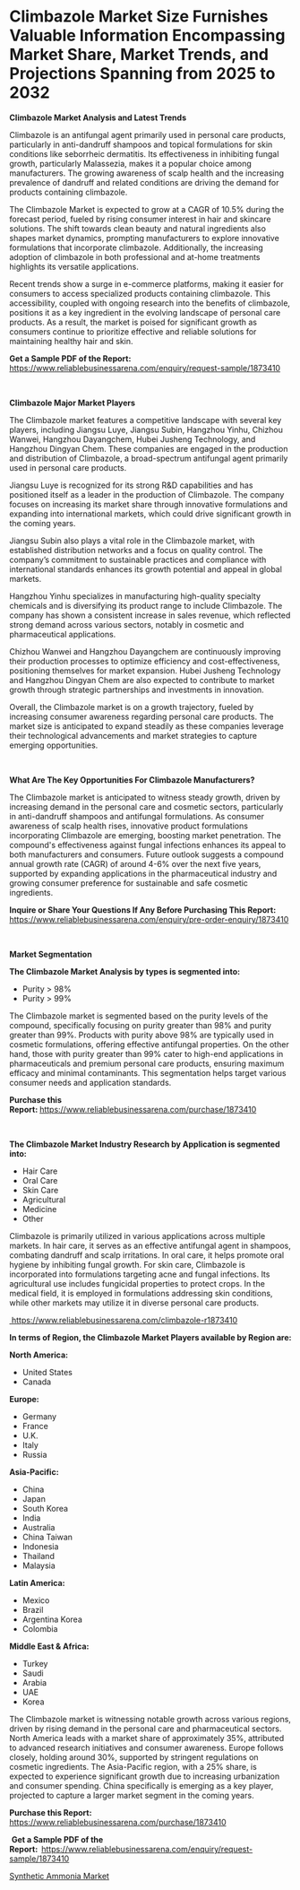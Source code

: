 <p><h1>Climbazole Market Size Furnishes Valuable Information Encompassing Market Share, Market Trends, and Projections Spanning from 2025 to 2032</h1></p><p><strong>Climbazole Market Analysis and Latest Trends</strong></p>
<p><p>Climbazole is an antifungal agent primarily used in personal care products, particularly in anti-dandruff shampoos and topical formulations for skin conditions like seborrheic dermatitis. Its effectiveness in inhibiting fungal growth, particularly Malassezia, makes it a popular choice among manufacturers. The growing awareness of scalp health and the increasing prevalence of dandruff and related conditions are driving the demand for products containing climbazole.</p><p>The Climbazole Market is expected to grow at a CAGR of 10.5% during the forecast period, fueled by rising consumer interest in hair and skincare solutions. The shift towards clean beauty and natural ingredients also shapes market dynamics, prompting manufacturers to explore innovative formulations that incorporate climbazole. Additionally, the increasing adoption of climbazole in both professional and at-home treatments highlights its versatile applications. </p><p>Recent trends show a surge in e-commerce platforms, making it easier for consumers to access specialized products containing climbazole. This accessibility, coupled with ongoing research into the benefits of climbazole, positions it as a key ingredient in the evolving landscape of personal care products. As a result, the market is poised for significant growth as consumers continue to prioritize effective and reliable solutions for maintaining healthy hair and skin.</p></p>
<p><strong>Get a Sample PDF of the Report:&nbsp;</strong> <a href="https://www.reliablebusinessarena.com/enquiry/request-sample/1873410?utm_campaign=1871&utm_medium=2&utm_source=Github&utm_content=ia&utm_term=31032025&utm_id=climbazole">https://www.reliablebusinessarena.com/enquiry/request-sample/1873410</a></p>
<p>&nbsp;</p>
<p><strong>Climbazole Major Market Players</strong></p>
<p><p>The Climbazole market features a competitive landscape with several key players, including Jiangsu Luye, Jiangsu Subin, Hangzhou Yinhu, Chizhou Wanwei, Hangzhou Dayangchem, Hubei Jusheng Technology, and Hangzhou Dingyan Chem. These companies are engaged in the production and distribution of Climbazole, a broad-spectrum antifungal agent primarily used in personal care products.</p><p>Jiangsu Luye is recognized for its strong R&D capabilities and has positioned itself as a leader in the production of Climbazole. The company focuses on increasing its market share through innovative formulations and expanding into international markets, which could drive significant growth in the coming years.</p><p>Jiangsu Subin also plays a vital role in the Climbazole market, with established distribution networks and a focus on quality control. The company’s commitment to sustainable practices and compliance with international standards enhances its growth potential and appeal in global markets.</p><p>Hangzhou Yinhu specializes in manufacturing high-quality specialty chemicals and is diversifying its product range to include Climbazole. The company has shown a consistent increase in sales revenue, which reflected strong demand across various sectors, notably in cosmetic and pharmaceutical applications.</p><p>Chizhou Wanwei and Hangzhou Dayangchem are continuously improving their production processes to optimize efficiency and cost-effectiveness, positioning themselves for market expansion. Hubei Jusheng Technology and Hangzhou Dingyan Chem are also expected to contribute to market growth through strategic partnerships and investments in innovation.</p><p>Overall, the Climbazole market is on a growth trajectory, fueled by increasing consumer awareness regarding personal care products. The market size is anticipated to expand steadily as these companies leverage their technological advancements and market strategies to capture emerging opportunities.</p></p>
<p>&nbsp;</p>
<p><strong>What Are The Key Opportunities For Climbazole Manufacturers?</strong></p>
<p><p>The Climbazole market is anticipated to witness steady growth, driven by increasing demand in the personal care and cosmetic sectors, particularly in anti-dandruff shampoos and antifungal formulations. As consumer awareness of scalp health rises, innovative product formulations incorporating Climbazole are emerging, boosting market penetration. The compound's effectiveness against fungal infections enhances its appeal to both manufacturers and consumers. Future outlook suggests a compound annual growth rate (CAGR) of around 4-6% over the next five years, supported by expanding applications in the pharmaceutical industry and growing consumer preference for sustainable and safe cosmetic ingredients.</p></p>
<p><strong>Inquire or Share Your Questions If Any Before Purchasing This Report:</strong> <a href="https://www.reliablebusinessarena.com/enquiry/pre-order-enquiry/1873410?utm_campaign=1871&utm_medium=2&utm_source=Github&utm_content=ia&utm_term=31032025&utm_id=climbazole">https://www.reliablebusinessarena.com/enquiry/pre-order-enquiry/1873410</a></p>
<p>&nbsp;</p>
<p><strong>Market Segmentation</strong></p>
<p><strong>The Climbazole Market Analysis by types is segmented into:</strong></p>
<p><ul><li>Purity > 98%</li><li>Purity > 99%</li></ul></p>
<p><p>The Climbazole market is segmented based on the purity levels of the compound, specifically focusing on purity greater than 98% and purity greater than 99%. Products with purity above 98% are typically used in cosmetic formulations, offering effective antifungal properties. On the other hand, those with purity greater than 99% cater to high-end applications in pharmaceuticals and premium personal care products, ensuring maximum efficacy and minimal contaminants. This segmentation helps target various consumer needs and application standards.</p></p>
<p><strong>Purchase this Report:&nbsp;</strong><a href="https://www.reliablebusinessarena.com/purchase/1873410?utm_campaign=1871&utm_medium=2&utm_source=Github&utm_content=ia&utm_term=31032025&utm_id=climbazole">https://www.reliablebusinessarena.com/purchase/1873410</a></p>
<p>&nbsp;</p>
<p><strong>The Climbazole Market Industry Research by Application is segmented into:</strong></p>
<p><ul><li>Hair Care</li><li>Oral Care</li><li>Skin Care</li><li>Agricultural</li><li>Medicine</li><li>Other</li></ul></p>
<p><p>Climbazole is primarily utilized in various applications across multiple markets. In hair care, it serves as an effective antifungal agent in shampoos, combating dandruff and scalp irritations. In oral care, it helps promote oral hygiene by inhibiting fungal growth. For skin care, Climbazole is incorporated into formulations targeting acne and fungal infections. Its agricultural use includes fungicidal properties to protect crops. In the medical field, it is employed in formulations addressing skin conditions, while other markets may utilize it in diverse personal care products.</p></p>
<p><a href="https://www.reliablebusinessarena.com/climbazole-r1873410?utm_campaign=1871&utm_medium=2&utm_source=Github&utm_content=ia&utm_term=31032025&utm_id=climbazole">&nbsp;https://www.reliablebusinessarena.com/climbazole-r1873410</a></p>
<p><strong>In terms of Region, the Climbazole Market Players available by Region are:</strong></p>
<p>
    <p> <strong> North America: </strong>
        <ul>
            <li>United States</li>
            <li>Canada</li>
        </ul>
        </p> 
    <p> <strong> Europe: </strong>
        <ul>
            <li>Germany</li>
            <li>France</li>
            <li>U.K.</li>
            <li>Italy</li>
            <li>Russia</li>
        </ul>
        </p> 
    <p> <strong> Asia-Pacific: </strong>
        <ul>
            <li>China</li>
            <li>Japan</li>
            <li>South Korea</li>
            <li>India</li>
            <li>Australia</li>
            <li>China Taiwan</li>
            <li>Indonesia</li>
            <li>Thailand</li>
            <li>Malaysia</li>
        </ul>
        </p> 
    <p> <strong> Latin America: </strong>
        <ul>
            <li>Mexico</li>
            <li>Brazil</li>
            <li>Argentina Korea</li>
            <li>Colombia</li>
        </ul>
        </p> 
    <p> <strong> Middle East & Africa: </strong>
        <ul>
            <li>Turkey</li>
            <li>Saudi</li>
            <li>Arabia</li>
            <li>UAE</li>
            <li>Korea</li>
        </ul>
    </p>
    </p>
<p><p>The Climbazole market is witnessing notable growth across various regions, driven by rising demand in the personal care and pharmaceutical sectors. North America leads with a market share of approximately 35%, attributed to advanced research initiatives and consumer awareness. Europe follows closely, holding around 30%, supported by stringent regulations on cosmetic ingredients. The Asia-Pacific region, with a 25% share, is expected to experience significant growth due to increasing urbanization and consumer spending. China specifically is emerging as a key player, projected to capture a larger market segment in the coming years.</p></p>
<p><strong>Purchase this Report: </strong><a href="https://www.reliablebusinessarena.com/purchase/1873410?utm_campaign=1871&utm_medium=2&utm_source=Github&utm_content=ia&utm_term=31032025&utm_id=climbazole">https://www.reliablebusinessarena.com/purchase/1873410</a></p>
<p>&nbsp;<strong>Get a Sample PDF of the Report:&nbsp;&nbsp;</strong><a href="https://www.reliablebusinessarena.com/enquiry/request-sample/1873410?utm_campaign=1871&utm_medium=2&utm_source=Github&utm_content=ia&utm_term=31032025&utm_id=climbazole">https://www.reliablebusinessarena.com/enquiry/request-sample/1873410</a></p>
<p><strong></strong></p>
<p><p><a href="https://github.com/marloy8/Market-Research-Report-List-7/blob/main/synthetic-ammonia-market.md?utm_campaign=1871&utm_medium=2&utm_source=Github&utm_content=ia&utm_term=31032025&utm_id=climbazole">Synthetic Ammonia Market</a></p></p>
